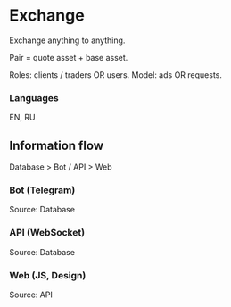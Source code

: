 # Exchange
Exchange anything to anything.

Pair = quote asset + base asset.

Roles: clients / traders OR users.
Model: ads OR requests.

### Languages
EN, RU


## Information flow
Database > Bot / API > Web

### Bot (Telegram)
Source: Database

### API (WebSocket)
Source: Database

### Web (JS, Design)
Source: API
